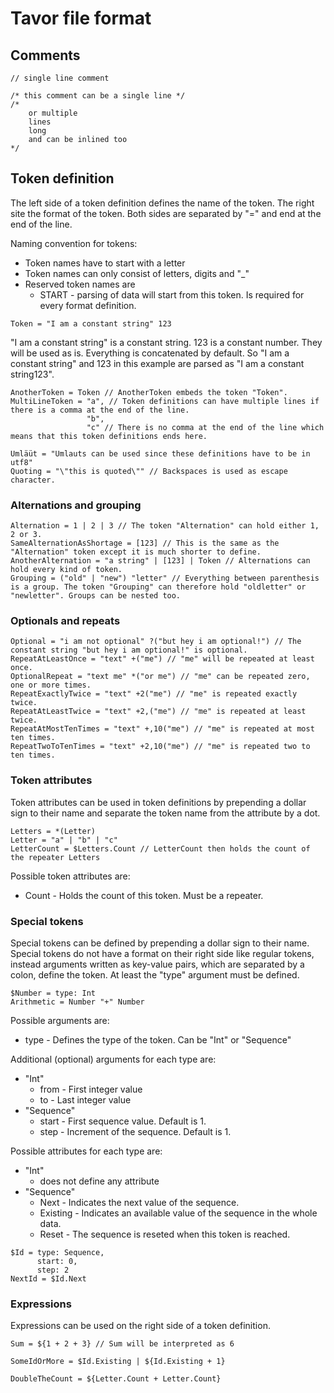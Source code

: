 # Tavor file format

## Comments

```
// single line comment
```

```
/* this comment can be a single line */
/*
    or multiple
    lines
    long
    and can be inlined too
*/
```

## Token definition

The left side of a token definition defines the name of the token. The right site the format of the token. Both sides are separated by "=" and end at the end of the line.

Naming convention for tokens:
* Token names have to start with a letter
* Token names can only consist of letters, digits and "_"
* Reserved token names are
    * START - parsing of data will start from this token. Is required for every format definition.

```
Token = "I am a constant string" 123
```

"I am a constant string" is a constant string. 123 is a constant number. They will be used as is. Everything is concatenated by default. So "I am a constant string" and 123 in this example are parsed as "I am a constant string123".

```
AnotherToken = Token // AnotherToken embeds the token "Token".
MultiLineToken = "a", // Token definitions can have multiple lines if there is a comma at the end of the line.
                 "b",
                 "c" // There is no comma at the end of the line which means that this token definitions ends here.
```

```
Umläüt = "Umlauts can be used since these definitions have to be in utf8"
Quoting = "\"this is quoted\"" // Backspaces is used as escape character.
```

### Alternations and grouping

```
Alternation = 1 | 2 | 3 // The token "Alternation" can hold either 1, 2 or 3.
SameAlternationAsShortage = [123] // This is the same as the "Alternation" token except it is much shorter to define.
AnotherAlternation = "a string" | [123] | Token // Alternations can hold every kind of token.
Grouping = ("old" | "new") "letter" // Everything between parenthesis is a group. The token "Grouping" can therefore hold "oldletter" or "newletter". Groups can be nested too.
```

### Optionals and repeats

```
Optional = "i am not optional" ?("but hey i am optional!") // The constant string "but hey i am optional!" is optional.
RepeatAtLeastOnce = "text" +("me") // "me" will be repeated at least once.
OptionalRepeat = "text me" *("or me") // "me" can be repeated zero, one or more times.
RepeatExactlyTwice = "text" +2("me") // "me" is repeated exactly twice.
RepeatAtLeastTwice = "text" +2,("me") // "me" is repeated at least twice.
RepeatAtMostTenTimes = "text" +,10("me") // "me" is repeated at most ten times.
RepeatTwoToTenTimes = "text" +2,10("me") // "me" is repeated two to ten times.
```

### Token attributes

Token attributes can be used in token definitions by prepending a dollar sign to their name and separate the token name from the attribute by a dot.

```
Letters = *(Letter)
Letter = "a" | "b" | "c"
LetterCount = $Letters.Count // LetterCount then holds the count of the repeater Letters
```

Possible token attributes are:
* Count - Holds the count of this token. Must be a repeater.

### Special tokens

Special tokens can be defined by prepending a dollar sign to their name. Special tokens do not have a format on their right side like regular tokens, instead arguments written as key-value pairs, which are separated by a colon, define the token. At least the "type" argument must be defined.

```
$Number = type: Int
Arithmetic = Number "+" Number
```

Possible arguments are:
* type - Defines the type of the token. Can be "Int" or "Sequence"

Additional (optional) arguments for each type are:
* "Int"
    * from - First integer value
    * to - Last integer value
* "Sequence"
    * start - First sequence value. Default is 1.
    * step - Increment of the sequence. Default is 1.

Possible attributes for each type are:
* "Int"
    * does not define any attribute
* "Sequence"
    * Next - Indicates the next value of the sequence.
    * Existing - Indicates an available value of the sequence in the whole data.
    * Reset - The sequence is reseted when this token is reached.

```
$Id = type: Sequence,
      start: 0,
      step: 2
NextId = $Id.Next
```

### Expressions

Expressions can be used on the right side of a token definition.

```
Sum = ${1 + 2 + 3} // Sum will be interpreted as 6

SomeIdOrMore = $Id.Existing | ${Id.Existing + 1}

DoubleTheCount = ${Letter.Count + Letter.Count}
```
